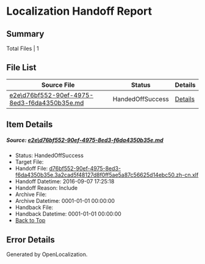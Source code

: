 # <a name='report-top'></a> Localization Handoff Report

## Summary
 Total Files | 1

## File List
 Source File | Status | Details 
 ----------- | ------ | ------- 
 [e2e\d76bf552-90ef-4975-8ed3-f6da4350b35e.md](https://github.com/OpenLocalizationTestOrg/ol-test0/blob/9ab0fe78205ffdf0030cdbaa2457a6020562c07c/e2e/d76bf552-90ef-4975-8ed3-f6da4350b35e.md) | HandedOffSuccess | [Details](#13444e35dcf65eca7ced834c87e0bc596b7b00a91)

## Item Details
##### <a name='13444e35dcf65eca7ced834c87e0bc596b7b00a91'></a> Source: [e2e\d76bf552-90ef-4975-8ed3-f6da4350b35e.md](https://github.com/OpenLocalizationTestOrg/ol-test0/blob/9ab0fe78205ffdf0030cdbaa2457a6020562c07c/e2e/d76bf552-90ef-4975-8ed3-f6da4350b35e.md)
* Status: HandedOffSuccess
* Target File: 
* Handoff File: [d76bf552-90ef-4975-8ed3-f6da4350b35e.3a2cad5f48127d8f0ff5ae5a87c56625d14ebc50.zh-cn.xlf](https://github.com/OpenLocalizationTestOrg/ol-test0-handoff/blob/360230aed44c720a3ceb0e4773199c2ccb5396a0/ol-handoff/OpenLocalizationTestOrg/ol-test0-zhcn/ci/ht/d76bf552-90ef-4975-8ed3-f6da4350b35e.3a2cad5f48127d8f0ff5ae5a87c56625d14ebc50.zh-cn.xlf)
* Handoff Datetime: 2016-09-07 17:25:18
* Handoff Reason: Include
* Archive File: 
* Archive Datetime: 0001-01-01 00:00:00
* Handback File: 
* Handback Datetime: 0001-01-01 00:00:00
* [Back to Top](#report-top)


## Error Details

Generated by OpenLocalization.
